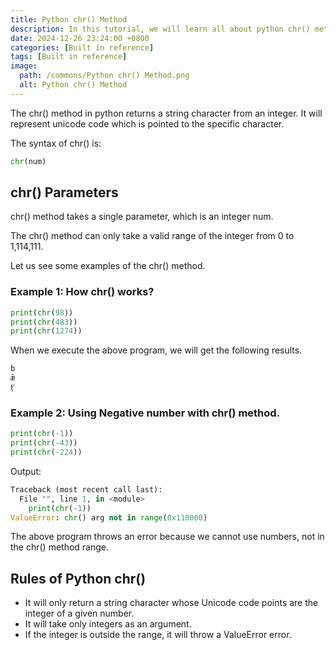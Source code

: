 ```yaml
---
title: Python chr() Method
description: In this tutorial, we will learn all about python chr() method.
date: 2024-12-26 23:24:00 +0800
categories: [Built in reference]
tags: [Built in reference]
image:
  path: /commons/Python chr() Method.png
  alt: Python chr() Method
---
```


 The chr() method in python returns a string character from an integer. It will represent unicode code which is pointed to the specific character.

<script type="text/javascript">
	atOptions = {
		'key' : '98858c4e91885e00ea9926beee01c03e',
		'format' : 'iframe',
		'height' : 90,
		'width' : 728,
		'params' : {}
	};
</script>
<script type="text/javascript" src="https://www.highperformanceformat.com/98858c4e91885e00ea9926beee01c03e/invoke.js"></script>
The syntax of chr() is:

```python
chr(num)
```

## chr() Parameters

chr() method takes a single parameter, which is an integer num.  
   
<script type="text/javascript">
	atOptions = {
		'key' : '98858c4e91885e00ea9926beee01c03e',
		'format' : 'iframe',
		'height' : 90,
		'width' : 728,
		'params' : {}
	};
</script>
<script type="text/javascript" src="https://www.highperformanceformat.com/98858c4e91885e00ea9926beee01c03e/invoke.js"></script>
The chr() method can only take a valid range of the integer from 0 to 1,114,111.

Let us see some examples of the chr() method.

### Example 1: How chr() works?

```python
print(chr(98))
print(chr(483))
print(chr(1274))
```

<script type="text/javascript">
	atOptions = {
		'key' : '98858c4e91885e00ea9926beee01c03e',
		'format' : 'iframe',
		'height' : 90,
		'width' : 728,
		'params' : {}
	};
</script>
<script type="text/javascript" src="https://www.highperformanceformat.com/98858c4e91885e00ea9926beee01c03e/invoke.js"></script>
When we execute the above program, we will get the following results.

```python
b
ǣ
Ӻ
```

### Example 2:  Using Negative number with chr() method.

```python
print(chr(-1))
print(chr(-43))
print(chr(-224))
```

Output:

```python
Traceback (most recent call last):
  File "", line 1, in <module>
    print(chr(-1))
ValueError: chr() arg not in range(0x110000)
```

The above program throws an error because we cannot use numbers, not in the chr() method range.

## Rules of Python chr() 

* It will only return a string character whose Unicode code points are the integer of a given number.  
* It will take only integers as an argument.  
* If the integer is outside the range, it will throw a ValueError error.